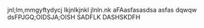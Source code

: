 jnl;lm,mmgyftydycj
lkjnlkjnkl
jlnln.nk
aFAasfasasdsa
asfas
dqwqw
dsFPJGQ;OIDSJA;OISH
SADFLK
DASHSKDFH
